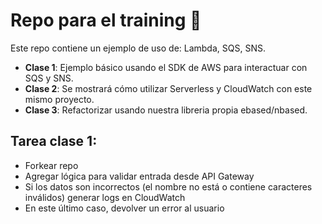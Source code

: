 # Repo para el training 📖
Este repo contiene un ejemplo de uso de: Lambda, SQS, SNS. <br />

- **Clase 1**: Ejemplo básico usando el SDK de AWS para interactuar con SQS y SNS.
- **Clase 2**: Se mostrará cómo utilizar Serverless y CloudWatch con este mismo proyecto.
- **Clase 3**: Refactorizar usando nuestra libreria propia ebased/nbased.

## Tarea clase 1:
- Forkear repo
- Agregar lógica para validar entrada desde API Gateway
- Si los datos son incorrectos (el nombre no está o contiene caracteres inválidos) generar logs en CloudWatch
- En este último caso, devolver un error al usuario
